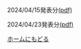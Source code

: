 
2024/04/15発表分[(pdf)](../grad-seminar-2024-04/2024-04-15.pdf)

2024/04/23発表分[(pdf)](../grad-seminar-2024-04/2024-04-23.pdf)

[ホームにもどる](../index.md)
